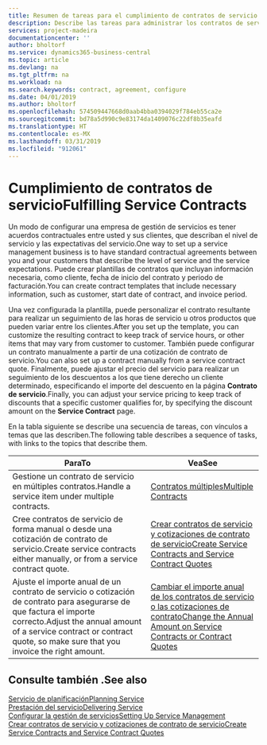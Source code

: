 ```yaml
---
title: Resumen de tareas para el cumplimiento de contratos de servicio | Documentos de Microsoft
description: Describe las tareas para administrar los contratos de servicio con los clientes.
services: project-madeira
documentationcenter: ''
author: bholtorf
ms.service: dynamics365-business-central
ms.topic: article
ms.devlang: na
ms.tgt_pltfrm: na
ms.workload: na
ms.search.keywords: contract, agreement, configure
ms.date: 04/01/2019
ms.author: bholtorf
ms.openlocfilehash: 574509447668d0aab4bba0394029f784eb55ca2e
ms.sourcegitcommit: bd78a5d990c9e83174da1409076c22df8b35eafd
ms.translationtype: HT
ms.contentlocale: es-MX
ms.lasthandoff: 03/31/2019
ms.locfileid: "912061"
---
```

# <a name="fulfilling-service-contracts"></a><span data-ttu-id="8605b-103">Cumplimiento de contratos de servicio</span><span class="sxs-lookup"><span data-stu-id="8605b-103">Fulfilling Service Contracts</span></span> 
<span data-ttu-id="8605b-104">Un modo de configurar una empresa de gestión de servicios es tener acuerdos contractuales entre usted y sus clientes, que describan el nivel de servicio y las expectativas del servicio.</span><span class="sxs-lookup"><span data-stu-id="8605b-104">One way to set up a service management business is to have standard contractual agreements between you and your customers that describe the level of service and the service expectations.</span></span> <span data-ttu-id="8605b-105">Puede crear plantillas de contratos que incluyan información necesaria, como cliente, fecha de inicio del contrato y periodo de facturación.</span><span class="sxs-lookup"><span data-stu-id="8605b-105">You can create contract templates that include necessary information, such as customer, start date of contract, and invoice period.</span></span>  
  
<span data-ttu-id="8605b-106">Una vez configurada la plantilla, puede personalizar el contrato resultante para realizar un seguimiento de las horas de servicio u otros productos que pueden variar entre los clientes.</span><span class="sxs-lookup"><span data-stu-id="8605b-106">After you set up the template, you can customize the resulting contract to keep track of service hours, or other items that may vary from customer to customer.</span></span> <span data-ttu-id="8605b-107">También puede configurar un contrato manualmente a partir de una cotización de contrato de servicio.</span><span class="sxs-lookup"><span data-stu-id="8605b-107">You can also set up a contract manually from a service contract quote.</span></span> <span data-ttu-id="8605b-108">Finalmente, puede ajustar el precio del servicio para realizar un seguimiento de los descuentos a los que tiene derecho un cliente determinado, especificando el importe del descuento en la página **Contrato de servicio**.</span><span class="sxs-lookup"><span data-stu-id="8605b-108">Finally, you can adjust your service pricing to keep track of discounts that a specific customer qualifies for, by specifying the discount amount on the **Service Contract** page.</span></span>  

<span data-ttu-id="8605b-109">En la tabla siguiente se describe una secuencia de tareas, con vínculos a temas que las describen.</span><span class="sxs-lookup"><span data-stu-id="8605b-109">The following table describes a sequence of tasks, with links to the topics that describe them.</span></span>   
  
|<span data-ttu-id="8605b-110">**Para**</span><span class="sxs-lookup"><span data-stu-id="8605b-110">**To**</span></span>|<span data-ttu-id="8605b-111">**Vea**</span><span class="sxs-lookup"><span data-stu-id="8605b-111">**See**</span></span>|  
|------------|-------------|  
|<span data-ttu-id="8605b-112">Gestione un contrato de servicio en múltiples contratos.</span><span class="sxs-lookup"><span data-stu-id="8605b-112">Handle a service item under multiple contracts.</span></span> | [<span data-ttu-id="8605b-113">Contratos múltiples</span><span class="sxs-lookup"><span data-stu-id="8605b-113">Multiple Contracts</span></span>](service-multiple-contracts.md)|  
|<span data-ttu-id="8605b-114">Cree contratos de servicio de forma manual o desde una cotización de contrato de servicio.</span><span class="sxs-lookup"><span data-stu-id="8605b-114">Create service contracts either manually, or from a service contract quote.</span></span>| [<span data-ttu-id="8605b-115">Crear contratos de servicio y cotizaciones de contrato de servicio</span><span class="sxs-lookup"><span data-stu-id="8605b-115">Create Service Contracts and Service Contract Quotes</span></span>](service-how-to-create-service-contracts-and-service-contract-quotes.md)|
|<span data-ttu-id="8605b-116">Ajuste el importe anual de un contrato de servicio o cotización de contrato para asegurarse de que factura el importe correcto.</span><span class="sxs-lookup"><span data-stu-id="8605b-116">Adjust the annual amount of a service contract or contract quote, so make sure that you invoice the right amount.</span></span>|[<span data-ttu-id="8605b-117">Cambiar el importe anual de los contratos de servicio o las cotizaciones de contrato</span><span class="sxs-lookup"><span data-stu-id="8605b-117">Change the Annual Amount on Service Contracts or Contract Quotes</span></span>](service-how-to-change-the-annual-amount-on-service-contracts-or-contract-quotes.md)|

## <a name="see-also"></a><span data-ttu-id="8605b-118">Consulte también .</span><span class="sxs-lookup"><span data-stu-id="8605b-118">See also</span></span>
[<span data-ttu-id="8605b-119">Servicio de planificación</span><span class="sxs-lookup"><span data-stu-id="8605b-119">Planning Service</span></span>](service-plan-service.md)  
[<span data-ttu-id="8605b-120">Prestación del servicio</span><span class="sxs-lookup"><span data-stu-id="8605b-120">Delivering Service</span></span>](service-deliver-service.md)  
[<span data-ttu-id="8605b-121">Configurar la gestión de servicios</span><span class="sxs-lookup"><span data-stu-id="8605b-121">Setting Up Service Management</span></span>](service-setup-service.md)  
[<span data-ttu-id="8605b-122">Crear contratos de servicio y cotizaciones de contrato de servicio</span><span class="sxs-lookup"><span data-stu-id="8605b-122">Create Service Contracts and Service Contract Quotes</span></span>](service-how-to-create-service-contracts-and-service-contract-quotes.md)  
